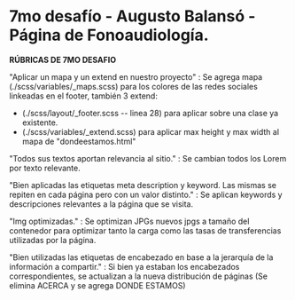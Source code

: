 # 7mo desafío - Augusto Balansó - Página de Fonoaudiología.

**RÚBRICAS DE 7MO DESAFIO**

"Aplicar un mapa y un extend en nuestro proyecto" : Se agrega mapa (./scss/variables/_maps.scss) para los colores de las redes sociales linkeadas en el footer, también 3 extend:
- (./scss/layout/_footer.scss -- linea 28) para aplicar sobre una clase ya existente.
- (./scss/variables/_extend.scss) para aplicar max height y max width al mapa de "dondeestamos.html"

"Todos sus textos aportan relevancia al sitio." : Se cambian todos los Lorem por texto relevante.

"Bien aplicadas las etiquetas meta description y keyword. Las mismas se repiten en cada página pero con un valor distinto." : Se aplican keywords y descripciones relevantes a la página que se visita.

"Img optimizadas." : Se optimizan JPGs nuevos jpgs a tamaño del contenedor para optimizar tanto la carga como las tasas de transferencias utilizadas por la página.

"Bien utilizadas las etiquetas de encabezado en base a la jerarquía de la información a compartir." : Si bien ya estaban los encabezados correspondientes, se actualizan a la nueva distribución de páginas (Se elimina ACERCA y se agrega DONDE ESTAMOS)

